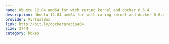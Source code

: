 ```yaml
---
name: Ubuntu 12.04 amd64 for with raring kernel and docker 0.6.4
description: Ubuntu 12.04 amd64 for with raring kernel and docker 0.6.4
provider: VirtualBox
link: http://bit.ly/dockerprecise64
size: 374M
category: boxes
---
```

